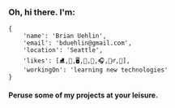 ### Oh, hi there. I'm:
```
{
    'name': 'Brian Uehlin',
    'email': 'bduehlin@gmail.com',
    'location': 'Seattle',
    'likes': [⛸,🍃,🖥,🐍,🐶,🎧,🧝‍♂️,🌠],
    'workingOn': 'learning new technologies'
}
```
#### Peruse some of my projects at your leisure.
